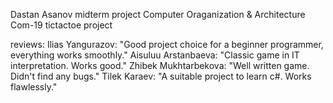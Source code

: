 Dastan Asanov midterm project
Computer Oraganization & Architecture Com-19
tictactoe project

reviews:
Ilias Yangurazov: "Good project choice for a beginner programmer, everything works smoothly."
Aisuluu Arstanbaeva: "Classic game in IT interpretation. Works good."
Zhibek Mukhtarbekova: "Well written game. Didn't find any bugs."
Tilek Karaev: "A suitable project to learn c#. Works flawlessly."
